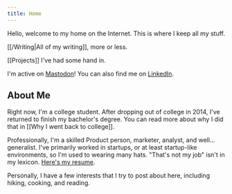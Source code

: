 ```yaml
---
title: Home
---
```

Hello, welcome to my home on the Internet. This is where I keep all my stuff.

[[/Writing|All of my writing]], more or less.

[[Projects]] I've had some hand in.

I'm active on [Mastodon](https://mastodon.social/@justinfowler)!
You can also find me on [LinkedIn](https://linkedin.com/in/sjustinfowlerLinkedIn).

## About Me
Right now, I'm a college student. After dropping out of college in 2014, I've returned to finish my bachelor's degree. You can read more about why I did that in [[Why I went back to college]].

Professionally, I'm a skilled Product person, marketer, analyst, and well... generalist. I've primarily worked in startups, or at least startup-like environments, so I'm used to wearing many hats. "That's not my job" isn't in my lexicon. [Here's my resume](https://drive.google.com/file/d/1RS-FxDn3C6V1n4sYl6-icN7DhFKsXJ0r/view?usp=sharing).

Personally, I have a few interests that I try to post about here, including hiking, cooking, and reading.